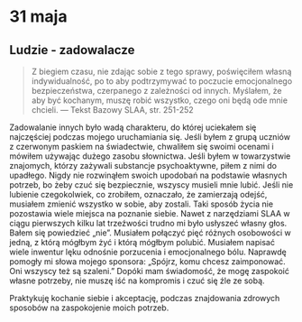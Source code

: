 # 31 maja

## Ludzie - zadowalacze 

> Z biegiem czasu, nie zdając sobie z tego sprawy, poświęciłem własną indywidualność, po to aby podtrzymywać to poczucie emocjonalnego bezpieczeństwa, czerpanego z zależności od innych. Myślałem, że aby być kochanym, muszę robić wszystko, czego oni będą ode mnie chcieli. — Tekst Bazowy SLAA, str. 251-252

Zadowalanie innych było wadą charakteru, do której uciekałem się najczęściej podczas mojego uruchamiania się. Jeśli byłem z grupą uczniów z czerwonym paskiem na świadectwie, chwaliłem się swoimi ocenami i mówiłem używając dużego zasobu słownictwa. Jeśli byłem w towarzystwie znajomych, którzy zażywali substancje psychoaktywne, piłem z nimi do upadłego. Nigdy nie rozwinąłem swoich upodobań na podstawie własnych potrzeb, bo żeby czuć się bezpiecznie, wszyscy musieli mnie lubić. Jeśli nie lubienie czegokolwiek, co zrobiłem, oznaczało, że zamierzają odejść, musiałem zmienić wszystko w sobie, aby zostali. Taki sposób życia nie pozostawia wiele miejsca na poznanie siebie. Nawet z narzędziami SLAA w ciągu pierwszych kilku lat trzeźwości trudno mi było usłyszeć własny głos. Bałem się powiedzieć „nie”. Musiałem połączyć pięć różnych osobowości w jedną, z którą mógłbym żyć i którą mógłbym polubić. Musiałem napisać wiele inwentur lęku odnośnie porzucenia i emocjonalnego bólu. Naprawdę pomogły mi słowa mojego sponsora: „Spójrz, komu chcesz zaimponować. Oni wszyscy też są szaleni.” Dopóki mam świadomość, że mogę zaspokoić własne potrzeby, nie muszę iść na kompromis i czuć się źle ze sobą.

Praktykuję kochanie siebie i akceptację, podczas znajdowania zdrowych sposobów na zaspokojenie moich potrzeb.
